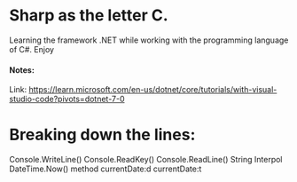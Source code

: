 # Sharp as the letter C.

Learning the framework .NET while working with the programming language of C#. Enjoy


#### Notes:

Link: https://learn.microsoft.com/en-us/dotnet/core/tutorials/with-visual-studio-code?pivots=dotnet-7-0


# Breaking down the lines:

Console.WriteLine()
Console.ReadKey()
Console.ReadLine()
String Interpol
DateTime.Now() method
currentDate:d
currentDate:t



